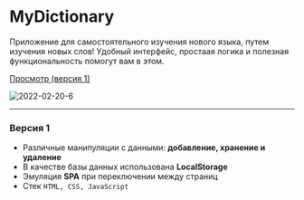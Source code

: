 # MyDictionary

Приложение для самостоятельного изучения нового языка, путем изучения новых слов!
Удобный интерфейс, простаая логика и полезная функциональность помогут вам в этом.

[Просмотр (версия 1)](https://rasuliazamat.github.io/mydictionary/)

<img src="https://i.ibb.co/zfCzgs7/2022-02-20-6.png" alt="2022-02-20-6" border="0">

----------

### Версия 1

-   Различные манипуляции c данными: **добавление, хранение и удалениe**
-   В качестве базы данных использована **LocalStorage**
-   Эмуляция **SPA** при переключении между страниц
-   Стек `HTML, CSS, JavaScript`
